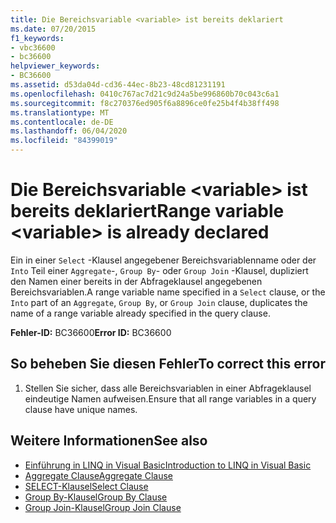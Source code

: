 ```yaml
---
title: Die Bereichsvariable <variable> ist bereits deklariert
ms.date: 07/20/2015
f1_keywords:
- vbc36600
- bc36600
helpviewer_keywords:
- BC36600
ms.assetid: d53da04d-cd36-44ec-8b23-48cd81231191
ms.openlocfilehash: 0410c767ac7d21c9d24a5be996860b70c043c6a1
ms.sourcegitcommit: f8c270376ed905f6a8896ce0fe25b4f4b38ff498
ms.translationtype: MT
ms.contentlocale: de-DE
ms.lasthandoff: 06/04/2020
ms.locfileid: "84399019"
---
```

# <a name="range-variable-variable-is-already-declared"></a><span data-ttu-id="55b4c-102">Die Bereichsvariable \<variable> ist bereits deklariert</span><span class="sxs-lookup"><span data-stu-id="55b4c-102">Range variable \<variable> is already declared</span></span>
<span data-ttu-id="55b4c-103">Ein in einer `Select` -Klausel angegebener Bereichsvariablenname oder der `Into` Teil einer `Aggregate`-, `Group By`- oder `Group Join` -Klausel, dupliziert den Namen einer bereits in der Abfrageklausel angegebenen Bereichsvariablen.</span><span class="sxs-lookup"><span data-stu-id="55b4c-103">A range variable name specified in a `Select` clause, or the `Into` part of an `Aggregate`, `Group By`, or `Group Join` clause, duplicates the name of a range variable already specified in the query clause.</span></span>  
  
 <span data-ttu-id="55b4c-104">**Fehler-ID:** BC36600</span><span class="sxs-lookup"><span data-stu-id="55b4c-104">**Error ID:** BC36600</span></span>  
  
## <a name="to-correct-this-error"></a><span data-ttu-id="55b4c-105">So beheben Sie diesen Fehler</span><span class="sxs-lookup"><span data-stu-id="55b4c-105">To correct this error</span></span>  
  
1. <span data-ttu-id="55b4c-106">Stellen Sie sicher, dass alle Bereichsvariablen in einer Abfrageklausel eindeutige Namen aufweisen.</span><span class="sxs-lookup"><span data-stu-id="55b4c-106">Ensure that all range variables in a query clause have unique names.</span></span>  
  
## <a name="see-also"></a><span data-ttu-id="55b4c-107">Weitere Informationen</span><span class="sxs-lookup"><span data-stu-id="55b4c-107">See also</span></span>

- [<span data-ttu-id="55b4c-108">Einführung in LINQ in Visual Basic</span><span class="sxs-lookup"><span data-stu-id="55b4c-108">Introduction to LINQ in Visual Basic</span></span>](../programming-guide/language-features/linq/introduction-to-linq.md)
- [<span data-ttu-id="55b4c-109">Aggregate Clause</span><span class="sxs-lookup"><span data-stu-id="55b4c-109">Aggregate Clause</span></span>](../language-reference/queries/aggregate-clause.md)
- [<span data-ttu-id="55b4c-110">SELECT-Klausel</span><span class="sxs-lookup"><span data-stu-id="55b4c-110">Select Clause</span></span>](../language-reference/queries/select-clause.md)
- [<span data-ttu-id="55b4c-111">Group By-Klausel</span><span class="sxs-lookup"><span data-stu-id="55b4c-111">Group By Clause</span></span>](../language-reference/queries/group-by-clause.md)
- [<span data-ttu-id="55b4c-112">Group Join-Klausel</span><span class="sxs-lookup"><span data-stu-id="55b4c-112">Group Join Clause</span></span>](../language-reference/queries/group-join-clause.md)
